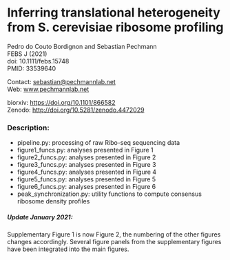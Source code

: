 # Inferring translational heterogeneity from S. cerevisiae ribosome profiling

Pedro do Couto Bordignon and Sebastian Pechmann\
FEBS J (2021)\
doi: 10.1111/febs.15748\
PMID: 33539640

Contact: sebastian@pechmannlab.net\
Web: www.pechmannlab.net

biorxiv: https://doi.org/10.1101/866582 \
Zenodo: http://doi.org/10.5281/zenodo.4472029


### Description:

* pipeline.py: processing of raw Ribo-seq sequencing data
* figure1_funcs.py: analyses presented in Figure 1
* figure2_funcs.py: analyses presented in Figure 2
* figure3_funcs.py: analyses presented in Figure 3
* figure4_funcs.py: analyses presented in Figure 4
* figure5_funcs.py: analyses presented in Figure 5
* figure6_funcs.py: analyses presented in Figure 6
* peak_synchronization.py: utility functions to compute consensus ribosome density profiles


##### Update January 2021: 
Supplementary Figure 1 is now Figure 2, the numbering of the other figures changes accordingly. Several figure panels from the supplementary figures have been integrated into the main figures. 
